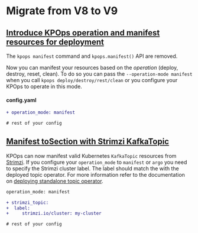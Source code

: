 # Migrate from V8 to V9

## [Introduce KPOps operation and manifest resources for deployment](https://github.com/bakdata/kpops/pull/541)

The `kpops manifest` command and `kpops.manifest()` API are removed.

Now you can manifest your resources based on the _operation_ (deploy, destroy, reset, clean). To do so you can pass the `--operation-mode manifest` when you call `kpops deploy/destroy/rest/clean` or you configure your KPOps to operate in this mode.

#### config.yaml

```diff
+ operation_mode: manifest

# rest of your config
```

## [Manifest toSection with Strimzi KafkaTopic](https://github.com/bakdata/kpops/pull/545)

KPOps can now manifest valid Kubernetes `KafkaTopic` resources from [Strimzi](https://github.com/strimzi/strimzi-kafka-operator/blob/main/examples/topic/kafka-topic.yaml). If you configure your `operation_mode` to `manifest` or `argo` you need to specify the Strimzi cluster label. The label should match the with the deployed topic operator. For more information refer to the documentation on [deploying standalone topic operator](https://strimzi.io/docs/operators/latest/deploying#deploying-the-topic-operator-standalone-str).

```diff
operation_mode: manifest

+ strimzi_topic:
+  label:
+     strimzi.io/cluster: my-cluster

# rest of your config
```
